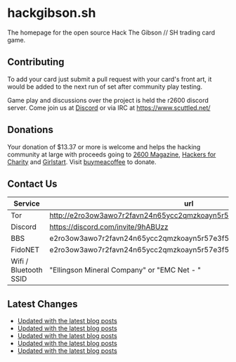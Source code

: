 # hackgibson.sh
The homepage for the open source Hack The Gibson // SH trading card game.


## Contributing

To add your card just submit a pull request with your card's front art, it would be added to the next run of set after community play testing.

Game play and discussions over the project is held the r2600 discord server. Come join us at [Discord](https://discord.com/invite/9hABUzz) or via IRC at https://www.scuttled.net/


## Donations

Your donation of $13.37 or more is welcome and helps the hacking community at large with proceeds going to [2600 Magazine](https://2600.com/), [Hackers for Charity](https://hackersforcharity.org) and [Girlstart](https://girlstart.org).  Visit [buymeacoffee](https://www.buymeacoffee.com/hackgibson.sh) to donate.


## Contact Us

Service | url
-|-
Tor | http://e2ro3ow3awo7r2favn24n65ycc2qmzkoayn5r57e3f56nvjwdcgg32ad.onion
Discord | https://discord.com/invite/9hABUzz
BBS | e2ro3ow3awo7r2favn24n65ycc2qmzkoayn5r57e3f56nvjwdcgg32ad.onion:23
FidoNET | e2ro3ow3awo7r2favn24n65ycc2qmzkoayn5r57e3f56nvjwdcgg32ad.onion:24554
Wifi / Bluetooth SSID | "Ellingson Mineral Company" or "EMC Net - <fidonet address>"

## Latest Changes
<!-- BLOG-POST-LIST:START -->
- [Updated with the latest blog posts](https://github.com/DFW2600/hackgibson.sh/commit/fd43ae99d892ed7b28b10f278e393e35f1ae0005)
- [Updated with the latest blog posts](https://github.com/DFW2600/hackgibson.sh/commit/f26ef0cc201984ca47aa33d66b9950f937375853)
- [Updated with the latest blog posts](https://github.com/DFW2600/hackgibson.sh/commit/d74c87123f50c88eb4059e132270cb08a3bd939a)
- [Updated with the latest blog posts](https://github.com/DFW2600/hackgibson.sh/commit/9d173ab0096244a25b3a4e4a3f3957486705db8f)
- [Updated with the latest blog posts](https://github.com/DFW2600/hackgibson.sh/commit/e09e48ae65b7924b6ffe9d4ee9e0eb99e36d0cad)
<!-- BLOG-POST-LIST:END -->
